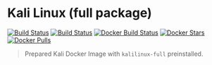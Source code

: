 # Kali Linux (full package)

[![Build Status](https://travis-ci.org/toolisticon/kalilinux.svg?branch=master)](https://travis-ci.org/toolisticon/kalilinux)
[![Build Status](https://jenkins.holisticon.de/buildStatus/icon?job=toolisticon/kalilinux/master)](https://jenkins.holisticon.de/blue/organizations/jenkins/toolisticon%2Fkalilinux/branches/)
[![Docker Build Status](https://img.shields.io/docker/build/toolisticon/kalilinux.svg)](https://hub.docker.com/r/toolisticon/kalilinux/)
[![Docker Stars](https://img.shields.io/docker/stars/toolisticon/kalilinux.svg)](https://hub.docker.com/r/toolisticon/kalilinux/)
[![Docker Pulls](https://img.shields.io/docker/pulls/toolisticon/kalilinux.svg)](https://hub.docker.com/r/toolisticon/kalilinux/)

> Prepared Kali Docker Image with `kalilinux-full` preinstalled.
>

